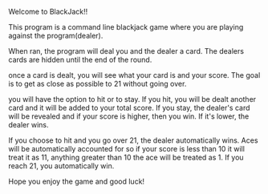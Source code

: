 Welcome to BlackJack!!

This program is a command line blackjack game where you are playing against the program(dealer).

When ran, the program will deal you and the dealer a card. The dealers cards are hidden until the end of the round.

once a card is dealt, you will see what your card is and your score. The goal is to get as close as possible to 21 without going over.

you will have the option to hit or to stay. If you hit, you will be dealt another card and it will be added to your total score. 
If you stay, the dealer's card will be revealed and if your score is higher, then you win. If it's lower, the dealer wins. 

If you choose to hit and you go over 21, the dealer automatically wins. Aces will be automatically accounted for so if your score is less 
than 10 it will treat it as 11, anything greater than 10 the ace will be treated as 1. If you reach 21, you automatically win.

Hope you enjoy the game and good luck!
